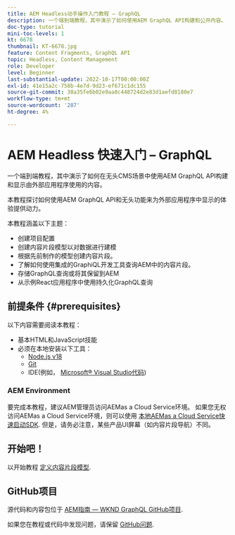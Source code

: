 ```yaml
---
title: AEM Headless动手操作入门教程 — GraphQL
description: 一个端到端教程，其中演示了如何使用AEM GraphQL API构建和公开内容。
doc-type: tutorial
mini-toc-levels: 1
kt: 6678
thumbnail: KT-6678.jpg
feature: Content Fragments, GraphQL API
topic: Headless, Content Management
role: Developer
level: Beginner
last-substantial-update: 2022-10-17T00:00:00Z
exl-id: 41e15a2c-758b-4e7d-9d23-ef671c1dc155
source-git-commit: 38a35fe6b02e9aa8c448724d2e83d1aefd8180e7
workflow-type: tm+mt
source-wordcount: '287'
ht-degree: 4%

---
```


# AEM Headless 快速入门 – GraphQL

一个端到端教程，其中演示了如何在无头CMS场景中使用AEM GraphQL API构建和显示由外部应用程序使用的内容。

本教程探讨如何使用AEM GraphQL API和无头功能来为外部应用程序中显示的体验提供动力。

本教程涵盖以下主题：

* 创建项目配置
* 创建内容片段模型以对数据进行建模
* 根据先前制作的模型创建内容片段。
* 了解如何使用集成的GraphiQL开发工具查询AEM中的内容片段。
* 存储GraphQL查询或将其保留到AEM
* 从示例React应用程序中使用持久化GraphQL查询

## 前提条件 {#prerequisites}

以下内容需要阅读本教程：

* 基本HTML和JavaScript技能
* 必须在本地安装以下工具：
   * [Node.js v18](https://nodejs.org/)
   * [Git](https://git-scm.com/)
   * IDE(例如， [Microsoft® Visual Studio代码](https://code.visualstudio.com/))

### AEM Environment

要完成本教程，建议AEM管理员访问AEMas a Cloud Service环境。 如果您无权访问AEMas a Cloud Service环境，则可以使用 [本地AEMas a Cloud Service快速启动SDK](/help/cloud-service/local-development-environment/aem-runtime.md). 但是，请务必注意，某些产品UI屏幕（如内容片段导航）不同。

## 开始吧！

以开始教程 [定义内容片段模型](content-fragment-models.md).

## GitHub项目

源代码和内容包位于 [AEM指南 — WKND GraphQL GitHub项目](https://github.com/adobe/aem-guides-wknd-graphql).

如果您在教程或代码中发现问题，请保留 [GitHub问题](https://github.com/adobe/aem-guides-wknd-graphql/issues).
